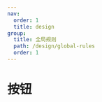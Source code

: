 ```yaml
---
nav:
  order: 1
  title: design
group:
  title: 全局规则
  path: /design/global-rules
  order: 1
---
```


# 按钮
